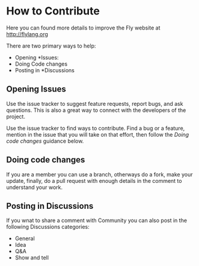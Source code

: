 # How to Contribute
Here you can found more details to improve the Fly website at http://flylang.org

There are two primary ways to help:
 - Opening *Issues:
 - Doing Code changes
 - Posting in *Discussions

## Opening Issues
Use the issue tracker to suggest feature requests, report bugs, and ask questions.
This is also a great way to connect with the developers of the project.

Use the issue tracker to find ways to contribute. Find a bug or a feature, mention in
the issue that you will take on that effort, then follow the _Doing code changes_
guidance below.


## Doing code changes
If you are a member you can use a branch, otherways do a fork, make your update, finally, do a pull request 
with enough details in the comment to understand your work.

## Posting in Discussions
If you wnat to share a comment with Community you can also post in the following
Discussions categories:
 - General
 - Idea
 - Q&A
 - Show and tell
